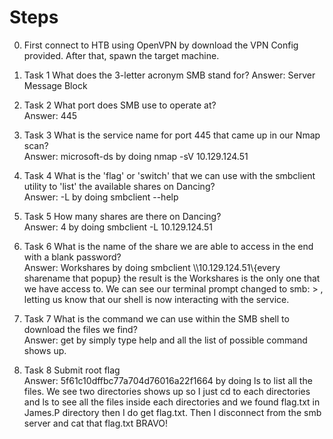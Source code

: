 # Steps
0.  First connect to HTB using OpenVPN by download the VPN Config provided. After that, spawn the target machine.
  
1.  Task 1
    What does the 3-letter acronym SMB stand for? 
    Answer: Server Message Block

2.  Task 2
    What port does SMB use to operate at?  
    Answer: 445

3.  Task 3
    What is the service name for port 445 that came up in our Nmap scan?   
    Answer: microsoft-ds by doing nmap -sV 10.129.124.51

4.  Task 4
    What is the 'flag' or 'switch' that we can use with the smbclient utility to 'list' the available shares on Dancing?    
    Answer: -L by doing smbclient --help

5.  Task 5
    How many shares are there on Dancing?    
    Answer: 4 by doing smbclient -L 10.129.124.51

6.  Task 6
    What is the name of the share we are able to access in the end with a blank password?     
    Answer: Workshares by doing smbclient \\\\10.129.124.51\\{every sharename that popup} the result is the Workshares is the only one that we have access to. We can see our           terminal prompt changed to smb: \> , letting us know that our shell is now interacting with the service.

7.  Task 7
    What is the command we can use within the SMB shell to download the files we find?    
    Answer: get by simply type help and all the list of possible command shows up.

8.  Task 8
    Submit root flag     
    Answer: 5f61c10dffbc77a704d76016a22f1664 by doing ls to list all the files. We see two directories shows up so I just cd to each directories and ls to see all the files inside     each directories and we found flag.txt in James.P directory then I do get flag.txt. Then I disconnect from the smb server and cat that flag.txt BRAVO!
